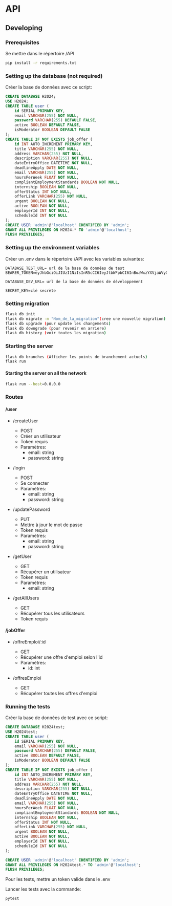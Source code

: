 # API

## Developing

### Prerequisites
Se mettre dans le répertoire /API
```bash
pip install -r requirements.txt
```

### Setting up the database (not required)
Créer la base de données avec ce script:
```sql
CREATE DATABASE H2024;
USE H2024;
CREATE TABLE user (
    id SERIAL PRIMARY KEY,
    email VARCHAR(255) NOT NULL,
    password VARCHAR(255) DEFAULT FALSE,
    active BOOLEAN DEFAULT FALSE,
    isModerator BOOLEAN DEFAULT FALSE
);
CREATE TABLE IF NOT EXISTS job_offer (
    id INT AUTO_INCREMENT PRIMARY KEY,
    title VARCHAR(255) NOT NULL,
    address VARCHAR(255) NOT NULL,
    description VARCHAR(255) NOT NULL,
    dateEntryOffice DATETIME NOT NULL,
    deadlineApply DATE NOT NULL,
    email VARCHAR(255) NOT NULL,
    hoursPerWeek FLOAT NOT NULL,
    compliantEmploymentStandards BOOLEAN NOT NULL,
    internship BOOLEAN NOT NULL,
    offerStatus INT NOT NULL,
    offerLink VARCHAR(255) NOT NULL,
    urgent BOOLEAN NOT NULL,
    active BOOLEAN NOT NULL,
    employerId INT NOT NULL,
    scheduleId INT NOT NULL
);
CREATE USER 'admin'@'localhost' IDENTIFIED BY 'admin';
GRANT ALL PRIVILEGES ON H2024.* TO 'admin'@'localhost';
FLUSH PRIVILEGES;
```

### Setting up the environment variables
Créer un .env dans le répertoire /API avec les variables suivantes:
```env
DATABASE_TEST_URL= url de la base de données de test
BEARER_TOKEN=eyJhbGciOiJIUzI1NiIsInR5cCI6IeyJlbWFpbCI6InBoaWxzYXVjaWVyQGdtYWlsLmNvbSIsImV4cCI6MTcxMDnNk6hD83xlj9

DATABASE_DEV_URL= url de la base de données de développement

SECRET_KEY=clé secrète
```
### Setting migration
```bash
flask db init
flask db migrate -m "Nom_de_la_migration"(cree une nouvelle migration)
flask db upgrade (pour update les changements)
flask db downgrade (pour revenir en arriere)
flask db history (voir toutes les migration)
```
### Starting the server
```bash
flask db branches (Afficher les points de branchement actuels)
flask run
```

#### Starting the server on all the network
```bash
flask run --host=0.0.0.0
```

### Routes
#### /user
- /createUser
    - POST
    - Créer un utilisateur
    - Token requis
    - Paramètres:
        - email: string
        - password: string

- /login
    - POST
    - Se connecter
    - Paramètres:
        - email: string
        - password: string

- /updatePassword
    - PUT
    - Mettre à jour le mot de passe
    - Token requis
    - Paramètres:
        - email: string
        - password: string

- /getUser
    - GET
    - Récupérer un utilisateur
    - Token requis
    - Paramètres:
        - email: string

- /getAllUsers
    - GET
    - Récupérer tous les utilisateurs
    - Token requis

#### /jobOffer

- /offreEmploi/:id
    - GET
    - Récupérer une offre d'emploi selon l'id
    - Paramètres:
        - id: int

- /offresEmploi
    - GET
    - Récupérer toutes les offres d'emploi


### Running the tests

Créer la base de données de test avec ce script:
```sql
CREATE DATABASE H2024test;
USE H2024test;
CREATE TABLE user (
    id SERIAL PRIMARY KEY,
    email VARCHAR(255) NOT NULL,
    password VARCHAR(255) DEFAULT FALSE,
    active BOOLEAN DEFAULT FALSE,
    isModerator BOOLEAN DEFAULT FALSE
);
CREATE TABLE IF NOT EXISTS job_offer (
    id INT AUTO_INCREMENT PRIMARY KEY,
    title VARCHAR(255) NOT NULL,
    address VARCHAR(255) NOT NULL,
    description VARCHAR(255) NOT NULL,
    dateEntryOffice DATETIME NOT NULL,
    deadlineApply DATE NOT NULL,
    email VARCHAR(255) NOT NULL,
    hoursPerWeek FLOAT NOT NULL,
    compliantEmploymentStandards BOOLEAN NOT NULL,
    internship BOOLEAN NOT NULL,
    offerStatus INT NOT NULL,
    offerLink VARCHAR(255) NOT NULL,
    urgent BOOLEAN NOT NULL,
    active BOOLEAN NOT NULL,
    employerId INT NOT NULL,
    scheduleId INT NOT NULL
);

CREATE USER 'admin'@'localhost' IDENTIFIED BY 'admin';
GRANT ALL PRIVILEGES ON H2024test.* TO 'admin'@'localhost';
FLUSH PRIVILEGES;
```
Pour les tests, mettre un token valide dans le .env

Lancer les tests avec la commande:
```bash
pytest
```